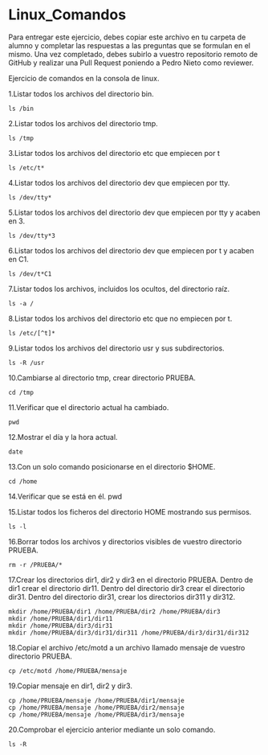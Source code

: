 # Linux_Comandos

Para entregar este ejercicio, debes copiar este archivo en tu carpeta de alumno y completar las respuestas a las preguntas que se formulan en el mismo.
Una vez completado, debes subirlo a vuestro repositorio remoto de GitHub y realizar una Pull Request poniendo a Pedro Nieto como reviewer.


Ejercicio de comandos en la consola de linux.

  1.Listar todos los archivos del directorio bin.
    
    ls /bin
    
  2.Listar todos los archivos del directorio tmp.
   
    ls /tmp
    
  3.Listar todos los archivos del directorio etc que empiecen por t 
    
    ls /etc/t*
  
  4.Listar todos los archivos del directorio dev que empiecen por tty.
    
    ls /dev/tty*
    
  5.Listar todos los archivos del directorio dev que empiecen por tty y acaben en 3.
    
    ls /dev/tty*3
    
  6.Listar todos los archivos del directorio dev que empiecen por t y acaben en C1.
    
    ls /dev/t*C1

  7.Listar todos los archivos, incluidos los ocultos, del directorio raíz.
    
    ls -a /
    
  8.Listar todos los archivos del directorio etc que no empiecen por t.
    
    ls /etc/[^t]*

  9.Listar todos los archivos del directorio usr y sus subdirectorios.
    
    ls -R /usr

  10.Cambiarse al directorio tmp, crear directorio PRUEBA.
    
    cd /tmp

  11.Verificar que el directorio actual ha cambiado.
    
    pwd

  12.Mostrar el día y la hora actual.
    
    date

  13.Con un solo comando posicionarse en el directorio $HOME.
    
    cd /home
 
  14.Verificar que se está en él.
    pwd
    

  15.Listar todos los ficheros del directorio HOME mostrando sus permisos.
    
    ls -l

  16.Borrar todos los archivos y directorios visibles de vuestro directorio PRUEBA.
    
    rm -r /PRUEBA/*

  17.Crear los directorios dir1, dir2 y dir3 en el directorio PRUEBA. Dentro de dir1 crear el directorio dir11. Dentro del directorio 
  dir3 crear el directorio dir31. Dentro del directorio dir31, crear los directorios dir311 y dir312.
    
    mkdir /home/PRUEBA/dir1 /home/PRUEBA/dir2 /home/PRUEBA/dir3
    mkdir /home/PRUEBA/dir1/dir11
    mkdir /home/PRUEBA/dir3/dir31
    mkdir /home/PRUEBA/dir3/dir31/dir311 /home/PRUEBA/dir3/dir31/dir312

    
  18.Copiar el archivo /etc/motd a un archivo llamado mensaje de vuestro directorio PRUEBA.
    
    cp /etc/motd /home/PRUEBA/mensaje

  19.Copiar mensaje en dir1, dir2 y dir3.
    
    cp /home/PRUEBA/mensaje /home/PRUEBA/dir1/mensaje 
    cp /home/PRUEBA/mensaje /home/PRUEBA/dir2/mensaje 
    cp /home/PRUEBA/mensaje /home/PRUEBA/dir3/mensaje 
    
  20.Comprobar el ejercicio anterior mediante un solo comando.
    
    ls -R
    
   
